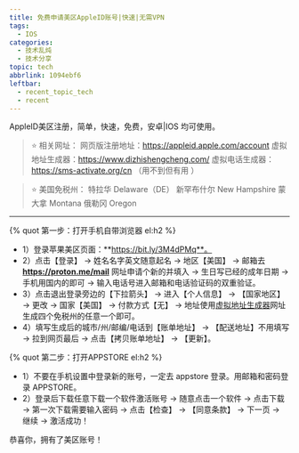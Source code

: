 ```yaml
---
title: 免费申请美区AppleID账号|快速|无需VPN
tags:
  - IOS
categories:
  - 技术乱炖
  - 技术分享
topic: tech
abbrlink: 1094ebf6
leftbar:
  - recent_topic_tech
  - recent
---
```

AppleID美区注册，简单，快速，免费，安卓|IOS 均可使用。
<!-- more -->

> ⭐ 相关网址：
> 网页版注册地址：https://appleid.apple.com/account
> 虚拟地址生成器：https://www.dizhishengcheng.com/
> 虚拟电话生成器：https://sms-activate.org/cn （用不到但有用 ）

> ⭐ 美国免税州：
> 特拉华 Delaware（DE）
> 新罕布什尔 New Hampshire
> 蒙大拿 Montana
> 俄勒冈 Oregon

---
{% quot  第一步：打开手机自带浏览器  el:h2 %}

- 1）登录苹果美区页面：**https://bit.ly/3M4dPMq**。
- 2）点击【登录】 → 姓名名字英文随意起名 → 地区【美国】 → 邮箱去 **https://proton.me/mail** 网址申请个新的并填入 → 生日写已经的成年日期 → 手机用国内的即可 → 输入电话号进入邮箱和电话验证码的双重验证。
- 3）点击退出登录旁边的【下拉箭头】 → 进入【个人信息】 → 【国家地区】 → 更改 → 国家【美国】 → 付款方式【无】 → 地址使用[虚拟地址生成器](https://www.dizhishengcheng.com/)网址生成四个免税州的任意一个即可。
- 4）填写生成后的城市/州/邮编/电话到【账单地址】 → 【配送地址】不用填写 → 拉到网页最后 → 点击【拷贝账单地址】 → 【更新】。

{% quot  第二步：打开APPSTORE  el:h2 %}

- 1）不要在手机设置中登录新的账号，一定去 appstore 登录。用邮箱和密码登录 APPSTORE。
- 2）登录后下载任意下载一个软件激活账号 → 随意点击一个软件 → 点击下载 → 第一次下载需要输入密码 → 点击【检查】 → 【同意条款】 → 下一页 → 继续 → 激活成功！

恭喜你，拥有了美区账号！
